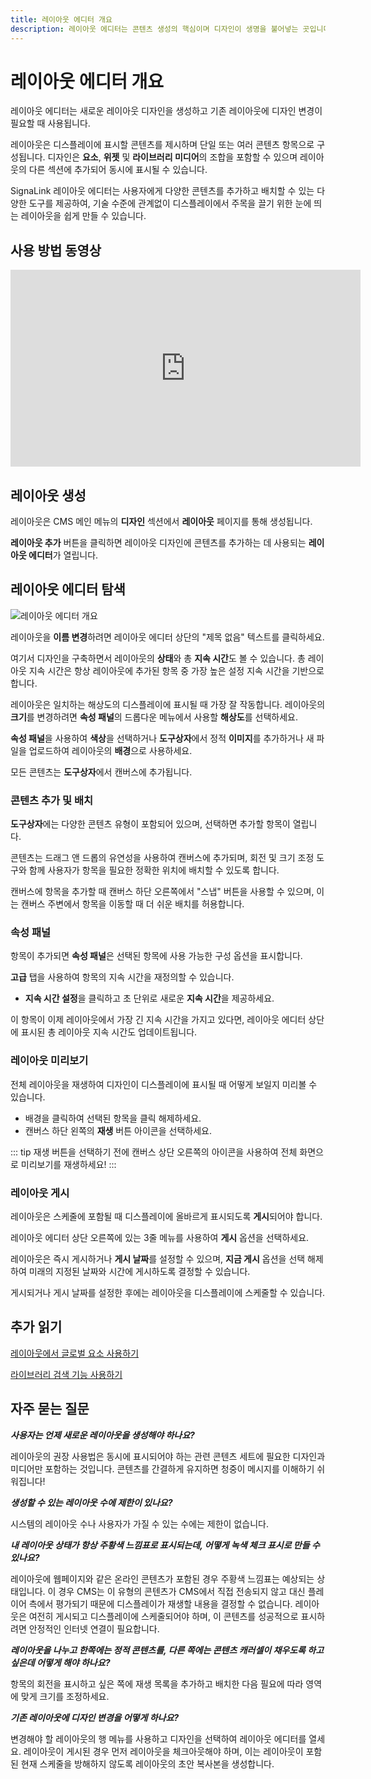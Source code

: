 ```yaml
---
title: 레이아웃 에디터 개요
description: 레이아웃 에디터는 콘텐츠 생성의 핵심이며 디자인이 생명을 불어넣는 곳입니다
---
```


# 레이아웃 에디터 개요

레이아웃 에디터는 새로운 레이아웃 디자인을 생성하고 기존 레이아웃에 디자인 변경이 필요할 때 사용됩니다.

레이아웃은 디스플레이에 표시할 콘텐츠를 제시하며 단일 또는 여러 콘텐츠 항목으로 구성됩니다. 디자인은 **요소**, **위젯** 및 **라이브러리 미디어**의 조합을 포함할 수 있으며 레이아웃의 다른 섹션에 추가되어 동시에 표시될 수 있습니다.

SignaLink 레이아웃 에디터는 사용자에게 다양한 콘텐츠를 추가하고 배치할 수 있는 다양한 도구를 제공하여, 기술 수준에 관계없이 디스플레이에서 주목을 끌기 위한 눈에 띄는 레이아웃을 쉽게 만들 수 있습니다.

## 사용 방법 동영상

<iframe width="560" height="315" src="https://www.youtube.com/embed/Sh-5b8OJycE" title="레이아웃 생성 방법" frameborder="0" allow="accelerometer; autoplay; clipboard-write; encrypted-media; gyroscope; picture-in-picture" allowfullscreen></iframe>

## 레이아웃 생성

레이아웃은 CMS 메인 메뉴의 **디자인** 섹션에서 **레이아웃** 페이지를 통해 생성됩니다.

**레이아웃 추가** 버튼을 클릭하면 레이아웃 디자인에 콘텐츠를 추가하는 데 사용되는 **레이아웃 에디터**가 열립니다.

## 레이아웃 에디터 탐색

![레이아웃 에디터 개요](/img/layout_editor_overview_explainer.png)

레이아웃을 **이름 변경**하려면 레이아웃 에디터 상단의 "제목 없음" 텍스트를 클릭하세요.

여기서 디자인을 구축하면서 레이아웃의 **상태**와 총 **지속 시간**도 볼 수 있습니다. 총 레이아웃 지속 시간은 항상 레이아웃에 추가된 항목 중 가장 높은 설정 지속 시간을 기반으로 합니다.

레이아웃은 일치하는 해상도의 디스플레이에 표시될 때 가장 잘 작동합니다. 레이아웃의 **크기**를 변경하려면 **속성 패널**의 드롭다운 메뉴에서 사용할 **해상도**를 선택하세요.

**속성 패널**을 사용하여 **색상**을 선택하거나 **도구상자**에서 정적 **이미지**를 추가하거나 새 파일을 업로드하여 레이아웃의 **배경**으로 사용하세요.

모든 콘텐츠는 **도구상자**에서 캔버스에 추가됩니다.

### 콘텐츠 추가 및 배치

**도구상자**에는 다양한 콘텐츠 유형이 포함되어 있으며, 선택하면 추가할 항목이 열립니다.

콘텐츠는 드래그 앤 드롭의 유연성을 사용하여 캔버스에 추가되며, 회전 및 크기 조정 도구와 함께 사용자가 항목을 필요한 정확한 위치에 배치할 수 있도록 합니다.

캔버스에 항목을 추가할 때 캔버스 하단 오른쪽에서 "스냅" 버튼을 사용할 수 있으며, 이는 캔버스 주변에서 항목을 이동할 때 더 쉬운 배치를 허용합니다.

### 속성 패널

항목이 추가되면 **속성 패널**은 선택된 항목에 사용 가능한 구성 옵션을 표시합니다.

**고급** 탭을 사용하여 항목의 지속 시간을 재정의할 수 있습니다.

- **지속 시간 설정**을 클릭하고 초 단위로 새로운 **지속 시간**을 제공하세요.

이 항목이 이제 레이아웃에서 가장 긴 지속 시간을 가지고 있다면, 레이아웃 에디터 상단에 표시된 총 레이아웃 지속 시간도 업데이트됩니다.

### 레이아웃 미리보기

전체 레이아웃을 재생하여 디자인이 디스플레이에 표시될 때 어떻게 보일지 미리볼 수 있습니다.

- 배경을 클릭하여 선택된 항목을 클릭 해제하세요.
- 캔버스 하단 왼쪽의 **재생** 버튼 아이콘을 선택하세요.

::: tip
재생 버튼을 선택하기 전에 캔버스 상단 오른쪽의 아이콘을 사용하여 전체 화면으로 미리보기를 재생하세요!
:::

### 레이아웃 게시

레이아웃은 스케줄에 포함될 때 디스플레이에 올바르게 표시되도록 **게시**되어야 합니다.

레이아웃 에디터 상단 오른쪽에 있는 3줄 메뉴를 사용하여 **게시** 옵션을 선택하세요.

레이아웃은 즉시 게시하거나 **게시 날짜**를 설정할 수 있으며, **지금 게시** 옵션을 선택 해제하여 미래의 지정된 날짜와 시간에 게시하도록 결정할 수 있습니다.

게시되거나 게시 날짜를 설정한 후에는 레이아웃을 디스플레이에 스케줄할 수 있습니다.

## 추가 읽기

[레이아웃에서 글로벌 요소 사용하기](/layouts/using_global_elements)

[라이브러리 검색 기능 사용하기](/layouts/editor/library-search)

## 자주 묻는 질문

***사용자는 언제 새로운 레이아웃을 생성해야 하나요?***

레이아웃의 권장 사용법은 동시에 표시되어야 하는 관련 콘텐츠 세트에 필요한 디자인과 미디어만 포함하는 것입니다. 콘텐츠를 간결하게 유지하면 청중이 메시지를 이해하기 쉬워집니다!

***생성할 수 있는 레이아웃 수에 제한이 있나요?***

시스템의 레이아웃 수나 사용자가 가질 수 있는 수에는 제한이 없습니다.

***내 레이아웃 상태가 항상 주황색 느낌표로 표시되는데, 어떻게 녹색 체크 표시로 만들 수 있나요?***

레이아웃에 웹페이지와 같은 온라인 콘텐츠가 포함된 경우 주황색 느낌표는 예상되는 상태입니다. 이 경우 CMS는 이 유형의 콘텐츠가 CMS에서 직접 전송되지 않고 대신 플레이어 측에서 평가되기 때문에 디스플레이가 재생할 내용을 결정할 수 없습니다. 레이아웃은 여전히 게시되고 디스플레이에 스케줄되어야 하며, 이 콘텐츠를 성공적으로 표시하려면 안정적인 인터넷 연결이 필요합니다.

***레이아웃을 나누고 한쪽에는 정적 콘텐츠를, 다른 쪽에는 콘텐츠 캐러셀이 채우도록 하고 싶은데 어떻게 해야 하나요?***

항목의 회전을 표시하고 싶은 쪽에 재생 목록을 추가하고 배치한 다음 필요에 따라 영역에 맞게 크기를 조정하세요.

***기존 레이아웃에 디자인 변경을 어떻게 하나요?***

변경해야 할 레이아웃의 행 메뉴를 사용하고 디자인을 선택하여 레이아웃 에디터를 열세요. 레이아웃이 게시된 경우 먼저 레이아웃을 체크아웃해야 하며, 이는 레이아웃이 포함된 현재 스케줄을 방해하지 않도록 레이아웃의 초안 복사본을 생성합니다. 